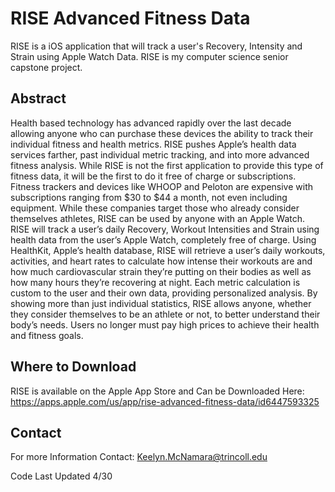 # RISE Advanced Fitness Data
RISE is a iOS application that will track a user's Recovery, Intensity and Strain using Apple Watch Data. RISE is my computer science senior capstone project. 

## Abstract
Health based technology has advanced rapidly over the last decade allowing anyone who can purchase these devices the ability to track their individual fitness and health metrics. RISE pushes Apple’s health data services farther, past individual metric tracking, and into more advanced fitness analysis. While RISE is not the first application to provide this type of fitness data, it will be the first to do it free of charge or subscriptions. Fitness trackers and devices like WHOOP and Peloton are expensive with subscriptions ranging from $30 to $44 a month, not even including equipment. While these companies target those who already consider themselves athletes, RISE can be used by anyone with an Apple Watch. RISE will track a user’s daily Recovery, Workout Intensities and Strain using health data from the user’s Apple Watch, completely free of charge. Using HealthKit, Apple’s health database, RISE will retrieve a user’s daily workouts, activities, and heart rates to calculate how intense their workouts are and how much cardiovascular strain they’re putting on their bodies as well as how many hours they’re recovering at night. Each metric calculation is custom to the user and their own data, providing personalized analysis. By showing more than just individual statistics, RISE allows anyone, whether they consider themselves to be an athlete or not, to better understand their body’s needs. Users no longer must pay high prices to achieve their health and fitness goals.


## Where to Download

RISE is available on the Apple App Store and Can be Downloaded Here:
https://apps.apple.com/us/app/rise-advanced-fitness-data/id6447593325

## Contact

For more Information Contact:
Keelyn.McNamara@trincoll.edu 

Code Last Updated 4/30
